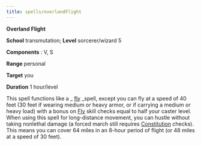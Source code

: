 ```yaml
---
title: spells/overlandFlight
---
```

 **Overland Flight**

**School** transmutation; **Level** sorcerer/wizard 5

**Components** : V, S

**Range** personal

**Target** you

**Duration** 1 hour/level

This spell functions like a _ [fly](fly.md) _spell, except you can fly at a speed of 40 feet (30 feet if wearing medium or heavy armor, or if carrying a medium or heavy load) with a bonus on [Fly](../skills/fly.md#_fly) skill checks equal to half your caster level. When using this spell for long-distance movement, you can hustle without taking nonlethal damage (a forced march still requires [Constitution](../gettingStarted.md#_constitution) checks). This means you can cover 64 miles in an 8-hour period of flight (or 48 miles at a speed of 30 feet).

